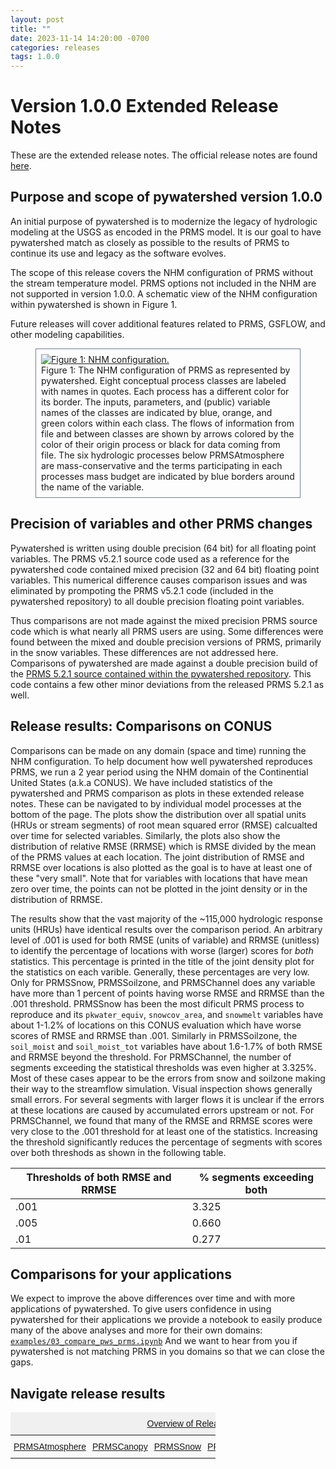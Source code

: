 ```yaml
---
layout: post
title: ""
date: 2023-11-14 14:20:00 -0700
categories: releases
tags: 1.0.0
---
```


# Version 1.0.0 Extended Release Notes

These are the extended release notes. The official release notes are found
[here](https://github.com/EC-USGS/pywatershed/releases/tag/1.0.0).

## Purpose and scope of pywatershed version 1.0.0
An initial purpose of pywatershed is to modernize the legacy of hydrologic modeling at the USGS
as encoded in the PRMS model. It is our goal to have pywatershed match as closely as possible
to the results of PRMS to continue its use and legacy as the software evolves.

The scope of this release covers the NHM configuration of PRMS without the stream temperature model.
PRMS options not included in the NHM are not supported in version 1.0.0. A schematic view of the
NHM configuration within pywatershed is shown in Figure 1.

Future releases will cover additional features related to PRMS, GSFLOW, and other modeling
capabilities.

<figure style="border: .1px solid #708090; padding:8px">
  <a href="/pywatershed/assets/img/pywatershed_NHM_model_graph.png">
    <img src="/pywatershed/assets/img/pywatershed_NHM_model_graph.png" alt="Figure 1: NHM configuration."/>
  </a>
  <figcaption>
    Figure 1: The NHM configuration of PRMS as represented by pywatershed. Eight conceptual	
    process classes are labeled with names in quotes. Each process has a different color for its
    border. The inputs, parameters, and (public) variable names of the classes are indicated by blue,
    orange, and green colors within each class. The flows of information from file and between classes
    are shown by arrows colored by the color of their origin process or black for data coming from file.
    The six hydrologic processes below PRMSAtmosphere are mass-conservative and the terms participating
    in each processes mass budget are indicated by blue borders around the name of the variable.
  </figcaption>
</figure>


## Precision of variables and other PRMS changes
Pywatershed is written using double precision (64 bit) for all floating point variables. The
PRMS v5.2.1 source code used as a reference for the pywatershed code contained mixed precision
(32 and 64 bit) floating point variables. This numerical difference causes comparison
issues and was eliminated by prompoting the PRMS v5.2.1 code (included in the pywatershed
repository) to all double precision floating point variables.

Thus comparisons are not made against the mixed precision PRMS source code which is what
nearly all PRMS users are using. Some differences were found between the mixed
and double precision versions of PRMS, primarily in the snow variables. These
differences are not addressed here. Comparisons of pywatershed are made against a double
precision build of the [PRMS 5.2.1 source contained within the pywatershed repository](
https://github.com/EC-USGS/pywatershed/tree/develop/prms_src/prms5.2.1). This code contains
a few other minor deviations from the released PRMS 5.2.1 as well.

## Release results: Comparisons on CONUS
Comparisons can be made on any domain (space and time) running the NHM configuration. To help
document how well pywatershed reproduces PRMS, we run a 2 year period using the NHM domain of
the Continential United States (a.k.a CONUS). We have included statistics of the pywatershed
and PRMS comparison as plots in these extended release notes. These can be navigated to by
individual model processes at the bottom of the page. The plots show the distribution over all spatial
units (HRUs or stream segments) of root mean squared error (RMSE) calcualted over time for
selected variables. Similarly, the plots also show the distribution of relative RMSE (RRMSE)
which is RMSE divided by the mean of the PRMS values at each location. The joint distribution
of RMSE and RRMSE over locations is also plotted as the goal is to have at least one of these
"very small". Note that for variables with locations that have mean zero over time, the points
can not be plotted in the joint density or in the distribution of RRMSE.

The results show that the vast majority of the ~115,000 hydrologic response units (HRUs)
have identical results over the comparison period. An arbitrary level of .001 is used for both
RMSE (units of variable) and RRMSE (unitless) to identify the percentage of locations with worse
(larger) scores for *both* statistics. This percentage is printed in the title of the joint
density plot for the statistics on each varible. Generally, these percentages are very low. Only
for PRMSSnow, PRMSSoilzone, and PRMSChannel does any variable have more than 1 percent of points
having worse RMSE and RRMSE than the .001 threshold. PRMSSnow has been the most dificult
PRMS process to reproduce and its `pkwater_equiv`, `snowcov_area`, and `snowmelt` variables have
about 1-1.2% of locations on this CONUS evaluation which have worse scores of RMSE and RRMSE than
.001. Similarly in PRMSSoilzone, the `soil_moist` and `soil_moist_tot` variables have about 1.6-1.7%
of both RMSE and RRMSE beyond the threshold. For PRMSChannel, the number of segments exceeding the
statistical thresholds was even higher at 3.325%. Most of these cases appear to be the errors from
snow and soilzone making their way to the streamflow simulation. Visual inspection shows generally
small errors. For several segments with larger flows it is unclear if the errors at these locations
are caused by accumulated errors upstream or not. For PRMSChannel, we found that many of the RMSE
and RRMSE scores were very close to the .001 threshold for at least one of the statistics. Increasing
the threshold significantly reduces the percentage of segments with scores over both threshods as
shown in the following table.

| Thresholds of both RMSE and RRMSE | % segments exceeding both|
|-----------------------------------|--------------------------|
|.001|	3.325|
|.005|	0.660|
|.01 |	0.277|


## Comparisons for your applications

We expect to improve the above differences over time and with more applications of pywatershed. To
give users confidence in using pywatershed for their applications we provide a notebook to easily
produce many of the above analyses and more for their own domains:
[`examples/03_compare_pws_prms.ipynb`](https://github.com/EC-USGS/pywatershed/blob/develop/examples/03_compare_pws_prms.ipynb)
And we want to hear from you if pywatershed is not matching PRMS in you domains so that
we can close the gaps.

## Navigate release results

<style type="text/css">
.tg  {border:none;border-collapse:collapse;border-color:#ccc;border-spacing:0;width:65%}
.tg td{background-color:#fff;border-color:#ccc;border-style:solid;border-width:0px;color:#333;
  font-family:Arial, sans-serif;font-size:14px;overflow:hidden;padding:10px 5px;word-break:normal;}
.tg th{background-color:#f0f0f0;border-color:#ccc;border-style:solid;border-width:0px;color:#333;
  font-family:Arial, sans-serif;font-size:14px;font-weight:normal;overflow:hidden;padding:10px 5px;word-break:normal;}
.tg .tg-baqh{text-align:center;vertical-align:top}
.tg .tg-abip{background-color:#f9f9f9;border-color:inherit;text-align:center;vertical-align:top}
</style>
<table class="tg">
<thead>
  <tr>
    <th class="tg-baqh" colspan="6"><a href="/pywatershed/2023/12/18/v1-0-0-overview">Overview of Release v1.0.0</a></th>
  </tr>
</thead>
<tbody>
  <tr>
    <td class="tg-abip"><a href="/pywatershed/2023/12/18/v1-0-0-prms-atmosphere">PRMSAtmosphere</a></td>
    <td class="tg-abip"><a href="/pywatershed/2023/12/18/v1-0-0-prms-canopy">PRMSCanopy</a></td>
    <td class="tg-abip"><a href="/pywatershed/2023/12/18/v1-0-0-prms-snow">PRMSSnow</a></td>
    <td class="tg-abip"><a href="/pywatershed/2023/12/18/v1-0-0-prms-runoff">PRMSRunoff</a></td>
    <td class="tg-abip"><a href="/pywatershed/2023/12/18/v1-0-0-prms-soilzone">PRMSSoilzone</a></td>
    <td class="tg-abip"><a href="/pywatershed/2023/12/18/v1-0-0-prms-channel">PRMSChannel</a></td>
  </tr>
</tbody>
</table>
